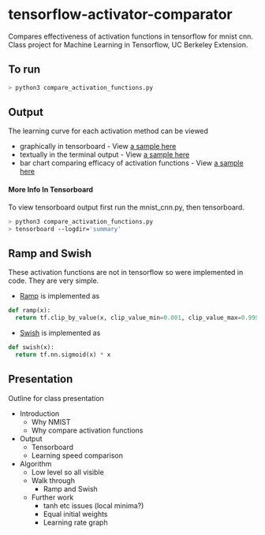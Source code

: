 # tensorflow-activator-comparator
Compares effectiveness of activation functions in tensorflow for mnist cnn.
Class project for Machine Learning in Tensorflow, UC Berkeley Extension.

## To run 
```bash
> python3 compare_activation_functions.py
```

## Output
The learning curve for each activation method can be viewed 
 - graphically in tensorboard - View [a sample here](./sample_tensorboard_learning_curve.png)
 - textually in the terminal output - View [a sample here](./sample_terminal_output.txt)
 - bar chart comparing efficacy of activation functions - View [a sample here](./comparison_bar_chart.png)


#### More Info In Tensorboard
To view tensorboard output first run the mnist_cnn.py, then tensorboard.

```bash
> python3 compare_activation_functions.py
> tensorboard --logdir='summary'
```

## Ramp and Swish
These activation functions are not in tensorflow so were implemented in code.
They are very simple.
  - [Ramp](./ramp_activation_function.png) is implemented as
  ```python
  def ramp(x):
    return tf.clip_by_value(x, clip_value_min=0.001, clip_value_max=0.999)
  ```
  - [Swish](./swish_activation_function.png) is implemented as
  ```python
  def swish(x):
    return tf.nn.sigmoid(x) * x
  ```


## Presentation
Outline for class presentation
  - Introduction
    - Why NMIST
    - Why compare activation functions
  - Output
    - Tensorboard
    - Learning speed comparison
  - Algorithm
    - Low level so all visible
    - Walk through
      - Ramp and Swish
    - Further work
      - tanh etc issues (local minima?)
      - Equal initial weights
      - Learning rate graph

